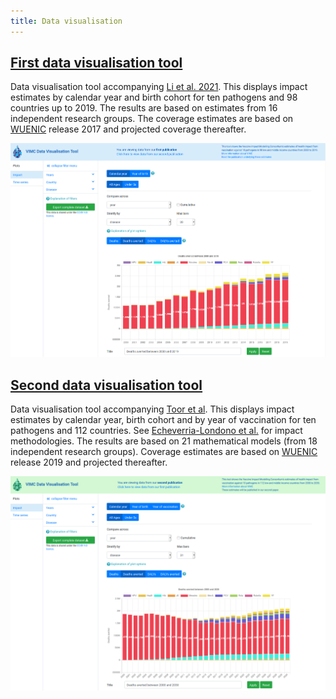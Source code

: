 ```yaml
---   
title: Data visualisation    
---
```

## [First data visualisation tool](https://montagu.vaccineimpact.org/2020/visualisation)
Data visualisation tool accompanying [Li et al. 2021](https://www.thelancet.com/journals/lancet/article/PIIS0140-6736(20)32657-X/fulltext).
This displays impact estimates by calendar year and birth cohort for ten pathogens and 98 countries up to 2019. The 
results are based on estimates from 16 independent research groups. The coverage estimates are based on 
[WUENIC](https://apps.who.int/immunization_monitoring/globalsummary/timeseries/tswucoveragedtp3.html) release 2017 and 
projected coverage thereafter.

<a href="https://montagu.vaccineimpact.org/2020/visualisation/">
 <img src="/img/dataviz/dataviz_paper1.png" title="Click to access first data visualisation tool" alt="First data visualisation tool"/>
</a>


## [Second data visualisation tool](https://montagu.vaccineimpact.org/2021/visualisation)
Data visualisation tool accompanying [Toor et al](https://doi.org/10.7554/eLife.67635).
This displays impact estimates by calendar year, birth cohort and by year of vaccination for ten pathogens and 112 
countries. See [Echeverria-Londono et al.](https://www.medrxiv.org/content/10.1101/2021.01.08.21249378v1) for impact 
methodologies. The results are based on 21 mathematical models (from 18 independent research groups). Coverage estimates 
are based on [WUENIC](https://apps.who.int/immunization_monitoring/globalsummary/timeseries/tswucoveragedtp3.html) 
release 2019 and projected thereafter.

<a href="https://montagu.vaccineimpact.org/2021/visualisation/">
 <img src="/img/dataviz/dataviz_paper2.png" title="Click to access second data visualisation tool" alt="Second data visualisation tool"/>
</a>
